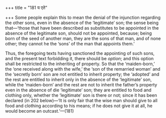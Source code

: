 +++
title = "181 य एते"

+++
Some people explain this to mean the denial of the injunction regarding
the other sons, even in the absence of the ‘legitimate’ son; the sense
being that—‘those that have been described as substitutes to be
appointed in the absence of the legitimate son, should not be appointed,
because; being born of the seed of another man, they are the sons of
that man, and of none other; they cannot he the ‘sons’ of the man that
appoints them.’

Thus, the foregoing texts having sanctioned the appointing of such sons,
and the present text forbidding it, there should be *option*; and this
option shall be restricted to the inheriting of property. So that the
‘maiden-born,’ the ‘one received along with the wife,’ the ‘son of the
remarried woman’ and the ‘secretly born’ son are not entitled to inherit
property; the ‘adopted’ and the rest are entitled to inherit only in the
absence of the ‘legitimate’ son, while the ‘maiden-born’ and the rest
are not to inherit the father’s property even in the absence of die
‘legitimate’ son; they are entitled to food and clothing only, whether
the ‘legitimate’ son is there or not; since it has been declared (in 202
below)—‘It is only fair that the wise man should give to all food and
clothing according to his means; if he does not give it at all, he would
become an outcast.’—(181)


